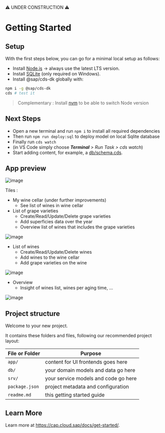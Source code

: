 ⚠️ UNDER CONSTRUCTION ⚠️

# Getting Started

## Setup

With the first steps below, you can go for a minimal local setup as follows:

  - Install [Node.js](https://nodejs.org/en/) → always use the latest LTS version.
  - Install [SQLite](https://www.npmjs.com/package/sqlite3) (only required on Windows).
  - Install @sap/cds-dk globally with:

```bash
npm i -g @sap/cds-dk
cds # test it
```

> Complementary : Install [nvm](https://github.com/nvm-sh/nvm) to be able to switch Node version 

## Next Steps
- Open a new terminal and run `npm i` to install all required dependencies
- Then run `npm run deploy:sql` to deploy model on local Sqlite database
- Finally run `cds watch` 
- (in VS Code simply choose _**Terminal** > Run Task > cds watch_)
- Start adding content, for example, a [db/schema.cds](db/schema.cds).

## App preview

![image](https://user-images.githubusercontent.com/47522598/138414246-74c2faf5-876d-40cf-80fe-4dad90118ac7.png)

Tiles :

- My wine cellar (under further improvements)
  - See list of wines in wine cellar
- List of grape varieties
  - Create/Read/Update/Delete grape varieties
  - Add superficies data over the year
  - Overview list of wines that includes the grape varieties

![image](https://user-images.githubusercontent.com/47522598/138414958-e86bf309-3877-4896-ab7d-1a801db94558.png)

- List of wines
  - Create/Read/Update/Delete wines
  - Add wines to the wine cellar
  - Add grape varieties on the wine

![image](https://user-images.githubusercontent.com/47522598/138415006-ac69fd32-9879-49db-928a-47620aa17851.png)

- Overview
  - Insight of wines list, wines per aging time, ...

![image](https://user-images.githubusercontent.com/47522598/138415058-fa5fab24-0838-474a-ada5-27970cec5b2f.png)

## Project structure


Welcome to your new project.

It contains these folders and files, following our recommended project layout:

File or Folder | Purpose
---------|----------
`app/` | content for UI frontends goes here
`db/` | your domain models and data go here
`srv/` | your service models and code go here
`package.json` | project metadata and configuration
`readme.md` | this getting started guide

## Learn More

Learn more at https://cap.cloud.sap/docs/get-started/.
